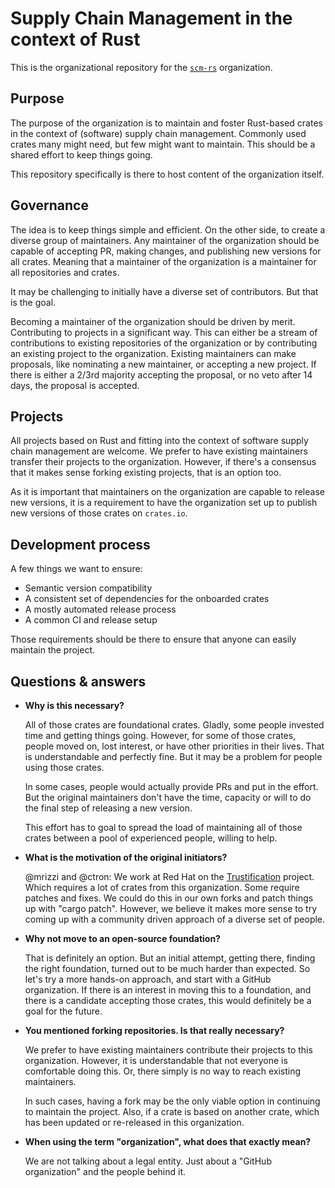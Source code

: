 # Supply Chain Management in the context of Rust

This is the organizational repository for the [`scm-rs`](https://github.com/scm-rs/) organization.

## Purpose

The purpose of the organization is to maintain and foster Rust-based crates in the context of (software) supply chain
management. Commonly used crates many might need, but few might want to maintain. This should be a shared effort to
keep things going.

This repository specifically is there to host content of the organization itself.

## Governance

The idea is to keep things simple and efficient. On the other side, to create a diverse group of maintainers. Any
maintainer of the organization should be capable of accepting PR, making changes, and publishing new versions for all
crates. Meaning that a maintainer of the organization is a maintainer for all repositories and crates.

It may be challenging to initially have a diverse set of contributors. But that is the goal.

Becoming a maintainer of the organization should be driven by merit. Contributing to projects in a significant way.
This can either be a stream of contributions to existing repositories of the organization or by contributing an
existing project to the organization. Existing maintainers can make proposals, like nominating a new maintainer, or
accepting a new project. If there is either a 2/3rd majority accepting the proposal, or no veto after 14 days, the
proposal is accepted.

## Projects

All projects based on Rust and fitting into the context of software supply chain management are welcome. We prefer to
have existing maintainers transfer their projects to the organization. However, if there's a consensus that it makes
sense forking existing projects, that is an option too.

As it is important that maintainers on the organization are capable to release new versions, it is a requirement to have
the organization set up to publish new versions of those crates on `crates.io`.

## Development process

A few things we want to ensure:

* Semantic version compatibility
* A consistent set of dependencies for the onboarded crates
* A mostly automated release process
* A common CI and release setup

Those requirements should be there to ensure that anyone can easily maintain the project.

## Questions & answers

* **Why is this necessary?**

  All of those crates are foundational crates. Gladly, some people invested time and getting things going. However, for
  some of those crates, people moved on, lost interest, or have other priorities in their lives. That is understandable
  and perfectly fine. But it may be a problem for people using those crates.

  In some cases, people would actually provide PRs and put in the effort. But the original maintainers don't have the
  time, capacity or will to do the final step of releasing a new version.

  This effort has to goal to spread the load of maintaining all of those crates between a pool of experienced people,
  willing to help.

* **What is the motivation of the original initiators?**

  @mrizzi and @ctron: We work at Red Hat on the [Trustification](https://github.com/trustification) project. Which
  requires a lot of crates from this organization. Some require patches and fixes. We could do this in our own forks
  and patch things up with "cargo patch". However, we believe it makes more sense to try coming up with a community
  driven approach of a diverse set of people.

* **Why not move to an open-source foundation?**

  That is definitely an option. But an initial attempt, getting there, finding the right foundation, turned out to be
  much harder than expected. So let's try a more hands-on approach, and start with a GitHub organization. If there is
  an interest in moving this to a foundation, and there is a candidate accepting those crates, this would definitely
  be a goal for the future.

* **You mentioned forking repositories. Is that really necessary?**

  We prefer to have existing maintainers contribute their projects to this organization. However, it is understandable
  that not everyone is comfortable doing this. Or, there simply is no way to reach existing maintainers.

  In such cases, having a fork may be the only viable option in continuing to maintain the project. Also, if a crate
  is based on another crate, which has been updated or re-released in this organization.

* **When using the term "organization", what does that exactly mean?**

  We are not talking about a legal entity. Just about a "GitHub organization" and the people behind it.
